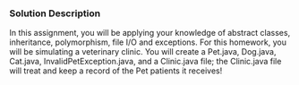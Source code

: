 ### Solution Description

In this assignment, you will be applying your knowledge of abstract classes, inheritance, polymorphism, file I/O and exceptions. For this homework, you will be simulating a veterinary clinic. You will create a Pet.java, Dog.java, Cat.java, InvalidPetException.java, and a Clinic.java file; the Clinic.java file will treat and keep a record of the Pet patients it receives!
